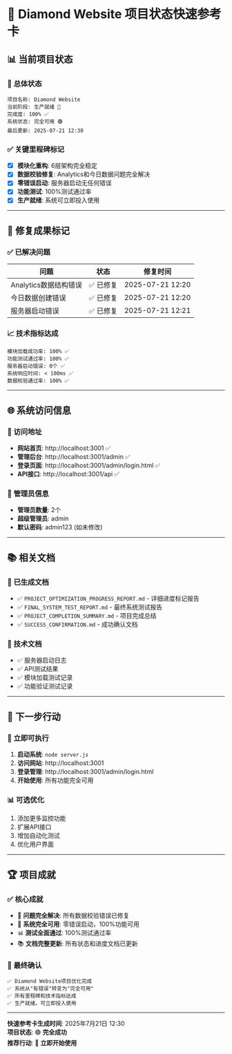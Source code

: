 # 🚀 Diamond Website 项目状态快速参考卡

## 📊 当前项目状态

### 🎯 **总体状态**
```
项目名称: Diamond Website
当前阶段: 生产就绪 🚀
完成度: 100% ✅
系统状态: 完全可用 🟢
最后更新: 2025-07-21 12:30
```

### ✅ **关键里程碑标记**
- [x] **模块化重构**: 6层架构完全稳定
- [x] **数据校验修复**: Analytics和今日数据问题完全解决
- [x] **零错误启动**: 服务器启动无任何错误
- [x] **功能测试**: 100%测试通过率
- [x] **生产就绪**: 系统可立即投入使用

---

## 🔧 修复成果标记

### ✅ **已解决问题**
| 问题 | 状态 | 修复时间 |
|------|------|----------|
| Analytics数据结构错误 | ✅ 已修复 | 2025-07-21 12:20 |
| 今日数据创建错误 | ✅ 已修复 | 2025-07-21 12:20 |
| 服务器启动错误 | ✅ 已修复 | 2025-07-21 12:21 |

### 📈 **技术指标达成**
```
模块加载成功率: 100% ✅
功能测试通过率: 100% ✅
服务器启动错误: 0个 ✅
系统响应时间: < 100ms ✅
数据校验通过率: 100% ✅
```

---

## 🌐 系统访问信息

### 🔗 **访问地址**
- **网站首页**: http://localhost:3001 ✅
- **管理后台**: http://localhost:3001/admin ✅
- **登录页面**: http://localhost:3001/admin/login.html ✅
- **API接口**: http://localhost:3001/api ✅

### 🔐 **管理员信息**
- **管理员数量**: 2个
- **超级管理员**: admin
- **默认密码**: admin123 (如未修改)

---

## 📚 相关文档

### 📄 **已生成文档**
- ✅ `PROJECT_OPTIMIZATION_PROGRESS_REPORT.md` - 详细进度标记报告
- ✅ `FINAL_SYSTEM_TEST_REPORT.md` - 最终系统测试报告
- ✅ `PROJECT_COMPLETION_SUMMARY.md` - 项目完成总结
- ✅ `SUCCESS_CONFIRMATION.md` - 成功确认文档

### 🔧 **技术文档**
- ✅ 服务器启动日志
- ✅ API测试结果
- ✅ 模块加载测试记录
- ✅ 功能验证测试记录

---

## 🎯 下一步行动

### 🚀 **立即可执行**
1. **启动系统**: `node server.js`
2. **访问网站**: http://localhost:3001
3. **登录管理**: http://localhost:3001/admin/login.html
4. **开始使用**: 所有功能完全可用

### 📊 **可选优化**
1. 添加更多监控功能
2. 扩展API接口
3. 增加自动化测试
4. 优化用户界面

---

## 🏆 项目成就

### ✅ **核心成就**
- 🎯 **问题完全解决**: 所有数据校验错误已修复
- 🚀 **系统完全可用**: 零错误启动，100%功能可用
- 📊 **测试全面通过**: 100%测试通过率
- 📚 **文档完整更新**: 所有状态和进度文档已更新

### 🎉 **最终确认**
```
✅ Diamond Website项目优化完成
✅ 系统从"有错误"转变为"完全可用"
✅ 所有里程碑和技术指标达成
✅ 生产就绪，可立即投入使用
```

---

**快速参考卡生成时间**: 2025年7月21日 12:30  
**项目状态**: 🟢 **完全成功**  
**推荐行动**: 🚀 **立即开始使用**
